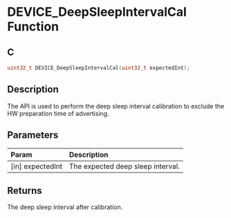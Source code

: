 # DEVICE_DeepSleepIntervalCal Function

## C

```c
uint32_t DEVICE_DeepSleepIntervalCal(uint32_t expectedInt);
```

## Description

 The API is used to perform the deep sleep interval calibration to exclude the HW preparation time of advertising.

## Parameters

| Param | Description |
|:----- |:----------- |
| [in] expectedInt | The expected deep sleep interval.  

## Returns

 The deep sleep interval after calibration. 

